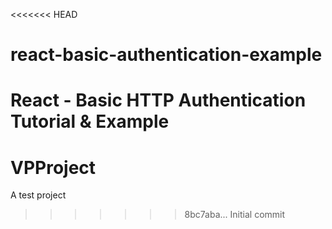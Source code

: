 <<<<<<< HEAD
# react-basic-authentication-example

React - Basic HTTP Authentication Tutorial & Example
=======
# VPProject
A test project
>>>>>>> 8bc7aba... Initial commit
